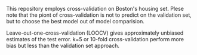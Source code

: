 This repository employs cross-validation on Boston's housing set. Plese note that
the piont of cross-validation is not to predict on the validation set, but to
choose the best model out of model comparision.

Leave-out-one-cross-validation (LOOCV) gives approximately unbiased estimates 
of the test error. k=5 or 10-fold cross-validation perform more bias but less than
the validation set approach.
